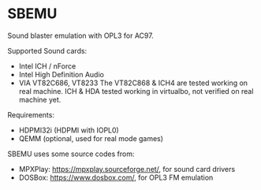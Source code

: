 # SBEMU
Sound blaster emulation with OPL3 for AC97.

Supported Sound cards:
 * Intel ICH / nForce
 * Intel High Definition Audio
 * VIA VT82C686, VT8233
The VT82C868 & ICH4 are tested working on real machine. 
ICH & HDA tested working in virtualbo, not verified on real machine yet.


Requirements:
 * HDPMI32i (HDPMI with IOPL0)
 * QEMM (optional, used for real mode games)
 
SBEMU uses some source codes from:
 * MPXPlay: https://mpxplay.sourceforge.net/, for sound card drivers
 * DOSBox: https://www.dosbox.com/, for OPL3 FM emulation
